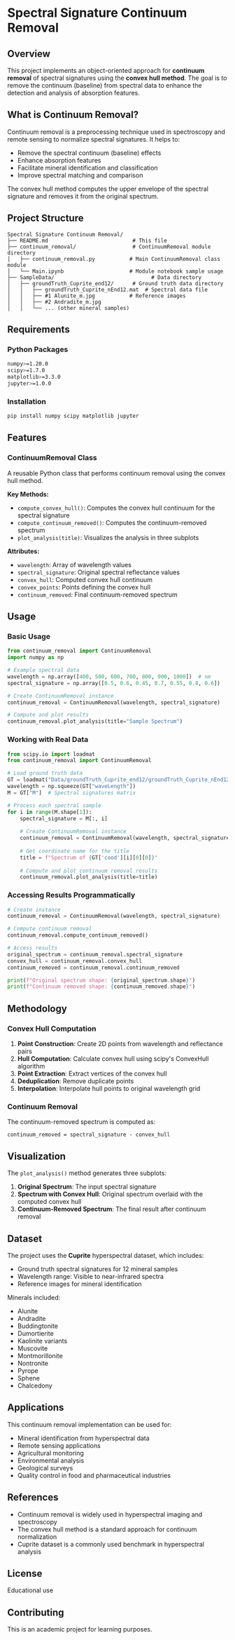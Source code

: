 # Spectral Signature Continuum Removal

## Overview

This project implements an object-oriented approach for **continuum removal** of spectral signatures using the **convex hull method**. The goal is to remove the continuum (baseline) from spectral data to enhance the detection and analysis of absorption features.

## What is Continuum Removal?

Continuum removal is a preprocessing technique used in spectroscopy and remote sensing to normalize spectral signatures. It helps to:
- Remove the spectral continuum (baseline) effects
- Enhance absorption features
- Facilitate mineral identification and classification
- Improve spectral matching and comparison

The convex hull method computes the upper envelope of the spectral signature and removes it from the original spectrum.

## Project Structure

```
Spectral Signature Continuum Removal/
├── README.md                           # This file
├── continuum_removal/                  # ContinuumRemoval module directory
│   ├── continuum_removal.py           # Main ContinuumRemoval class module
│   └── Main.ipynb                     # Module notebook sample usage
├── SampleData/                               # Data directory
│   ├── groundTruth_Cuprite_end12/      # Ground truth data directory
│   │   ├── groundTruth_Cuprite_nEnd12.mat  # Spectral data file
│   │   ├── #1 Alunite_m.jpg           # Reference images
│   │   ├── #2 Andradite_m.jpg
│   │   └── ... (other mineral samples)
```

## Requirements

### Python Packages

```bash
numpy>=1.20.0
scipy>=1.7.0
matplotlib>=3.3.0
jupyter>=1.0.0
```

### Installation

```bash
pip install numpy scipy matplotlib jupyter
```

## Features

### ContinuumRemoval Class

A reusable Python class that performs continuum removal using the convex hull method.

**Key Methods:**
- `compute_convex_hull()`: Computes the convex hull continuum for the spectral signature
- `compute_continuum_removed()`: Computes the continuum-removed spectrum
- `plot_analysis(title)`: Visualizes the analysis in three subplots

**Attributes:**
- `wavelength`: Array of wavelength values
- `spectral_signature`: Original spectral reflectance values
- `convex_hull`: Computed convex hull continuum
- `convex_points`: Points defining the convex hull
- `continuum_removed`: Final continuum-removed spectrum

## Usage

### Basic Usage

```python
from continuum_removal import ContinuumRemoval
import numpy as np

# Example spectral data
wavelength = np.array([400, 500, 600, 700, 800, 900, 1000])  # nm
spectral_signature = np.array([0.5, 0.6, 0.45, 0.7, 0.55, 0.8, 0.6])

# Create ContinuumRemoval instance
continuum_removal = ContinuumRemoval(wavelength, spectral_signature)

# Compute and plot results
continuum_removal.plot_analysis(title="Sample Spectrum")
```

### Working with Real Data

```python
from scipy.io import loadmat
from continuum_removal import ContinuumRemoval

# Load ground truth data
GT = loadmat("Data/groundTruth_Cuprite_end12/groundTruth_Cuprite_nEnd12.mat")
wavelength = np.squeeze(GT["waveLength"])
M = GT["M"]  # Spectral signatures matrix

# Process each spectral sample
for i in range(M.shape[1]):
    spectral_signature = M[:, i]
    
    # Create ContinuumRemoval instance
    continuum_removal = ContinuumRemoval(wavelength, spectral_signature)
    
    # Get coordinate name for the title
    title = f"Spectrum of {GT['cood'][i][0][0]}"
    
    # Compute and plot continuum removal results
    continuum_removal.plot_analysis(title=title)
```

### Accessing Results Programmatically

```python
# Create instance
continuum_removal = ContinuumRemoval(wavelength, spectral_signature)

# Compute continuum removal
continuum_removal.compute_continuum_removed()

# Access results
original_spectrum = continuum_removal.spectral_signature
convex_hull = continuum_removal.convex_hull
continuum_removed = continuum_removal.continuum_removed

print(f"Original spectrum shape: {original_spectrum.shape}")
print(f"Continuum removed shape: {continuum_removed.shape}")
```

## Methodology

### Convex Hull Computation

1. **Point Construction**: Create 2D points from wavelength and reflectance pairs
2. **Hull Computation**: Calculate convex hull using scipy's ConvexHull algorithm
3. **Point Extraction**: Extract vertices of the convex hull
4. **Deduplication**: Remove duplicate points
5. **Interpolation**: Interpolate hull points to original wavelength grid

### Continuum Removal

The continuum-removed spectrum is computed as:
```
continuum_removed = spectral_signature - convex_hull
```

## Visualization

The `plot_analysis()` method generates three subplots:

1. **Original Spectrum**: The input spectral signature
2. **Spectrum with Convex Hull**: Original spectrum overlaid with the computed convex hull
3. **Continuum-Removed Spectrum**: The final result after continuum removal

## Dataset

The project uses the **Cuprite** hyperspectral dataset, which includes:
- Ground truth spectral signatures for 12 mineral samples
- Wavelength range: Visible to near-infrared spectra
- Reference images for mineral identification

Minerals included:
- Alunite
- Andradite
- Buddingtonite
- Dumortierite
- Kaolinite variants
- Muscovite
- Montmorillonite
- Nontronite
- Pyrope
- Sphene
- Chalcedony

## Applications

This continuum removal implementation can be used for:
- Mineral identification from hyperspectral data
- Remote sensing applications
- Agricultural monitoring
- Environmental analysis
- Geological surveys
- Quality control in food and pharmaceutical industries

## References

- Continuum removal is widely used in hyperspectral imaging and spectroscopy
- The convex hull method is a standard approach for continuum normalization
- Cuprite dataset is a commonly used benchmark in hyperspectral analysis

## License

Educational use

## Contributing

This is an academic project for learning purposes.


